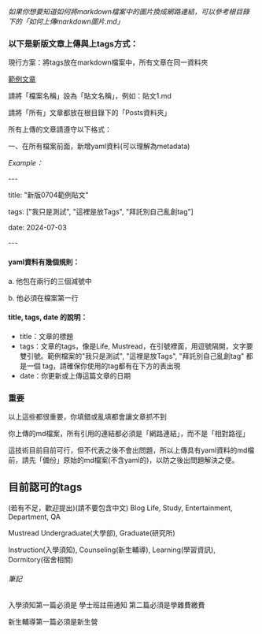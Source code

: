 _如果你想要知道如何將markdown檔案中的圖片換成網路連結，可以參考根目錄下的「如何上傳markdown圖片.md」_

### 以下是新版文章上傳與上tags方式：
現行方案：將tags放在markdown檔案中，所有文章在同一資料夾

[範例文章](https://github.com/NCU-FRESH/2024-blog/blob/main/Posts/%E6%96%B0%E7%89%880704%E7%AF%84%E4%BE%8B%E8%B2%BC%E6%96%87.md?plain=1)

請將「檔案名稱」設為「貼文名稱」，例如：貼文1.md

請將「所有」文章都放在根目錄下的「Posts資料夾」

所有上傳的文章請遵守以下格式：

一、在所有檔案前面，新增yaml資料(可以理解為metadata)

_Example：_

\-\-\-

title: "新版0704範例貼文"

tags: ["我只是測試", "這裡是放Tags", "拜託別自己亂創tag"]

date: 2024-07-03

\-\-\-

#### yaml資料有幾個規則：

a. 他包在兩行的三個減號中

b. 他必須在檔案第一行

#### title, tags, date 的說明：

- title：文章的標題
- tags：文章的tags，像是Life, Mustread，在引號裡面，用逗號隔開，文字要雙引號。範例檔案的"我只是測試", "這裡是放Tags", "拜託別自己亂創tag" 都是一個 tag，請確保你使用的tag都有在下方的表出現
- date：你更新或上傳這篇文章的日期


### 重要
以上這些都很重要，你填錯或亂填都會讓文章抓不到

你上傳的md檔案，所有引用的連結都必須是「網路連結」，而不是「相對路徑」

這技術目前目前可行，但不代表之後不會出問題，所以上傳具有yaml資料的md檔前，請先「備份」原始的md檔案(不含yaml的)，以防之後出問題解決之便。

## 目前認可的tags
(若有不足，歡迎提出)(請不要包含中文)
Blog
Life, Study, Entertainment, Department, QA

Mustread
Undergraduate(大學部), Graduate(研究所)

Instruction(入學須知), Counseling(新生輔導), Learning(學習資訊), Dormitory(宿舍相關)

###### 筆記
入學須知第一篇必須是 學士班註冊通知
第二篇必須是學雜費繳費

新生輔導第一篇必須是新生營
